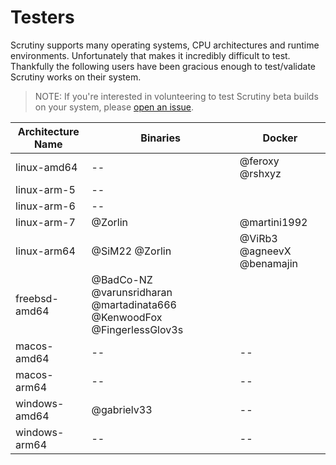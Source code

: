 # Testers

Scrutiny supports many operating systems, CPU architectures and runtime environments. Unfortunately that makes it incredibly
difficult to test. 
Thankfully the following users have been gracious enough to test/validate Scrutiny works on their system.

> NOTE: If you're interested in volunteering to test Scrutiny beta builds on your system, please [open an issue](https://github.com/AnalogJ/scrutiny/issues). 

| Architecture Name | Binaries | Docker |
| --- | --- | --- |
| linux-amd64 | -- | @feroxy @rshxyz |
| linux-arm-5 | -- |  |
| linux-arm-6 | -- |  |
| linux-arm-7 | @Zorlin | @martini1992  |
| linux-arm64 | @SiM22 @Zorlin | @ViRb3 @agneevX @benamajin |
| freebsd-amd64 | @BadCo-NZ @varunsridharan @martadinata666 @KenwoodFox @FingerlessGlov3s |  |
| macos-amd64 | -- | -- |
| macos-arm64 | -- | -- |
| windows-amd64 | @gabrielv33 | -- |
| windows-arm64 | -- | -- |